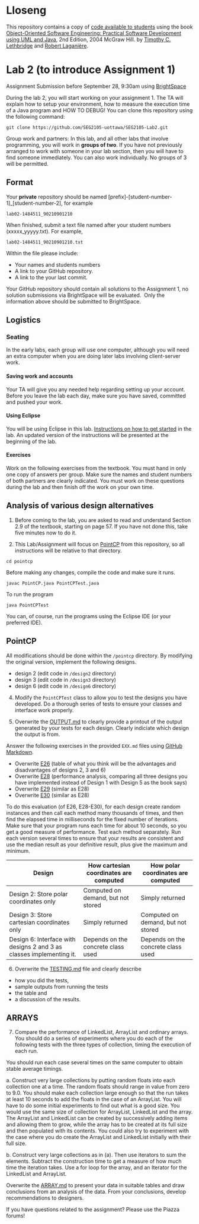 # Lloseng

This repository contains a copy of [code available to students](https://github.com/TimLethbridge/Lloseng)
using the book [Object-Oriented Software Engineering: Practical Software
Development using UML and Java](http://www.site.uottawa.ca/school/research/lloseng/), 2nd Edition, 2004 McGraw Hill.
by [Timothy C. Lethbridge](http://www.eecs.uottawa.ca/~tcl) and
[Robert Laganière](http://www.eecs.uottawa.ca/~laganier).

# Lab 2 (to introduce Assignment 1)

Assignment Submission before September 28, 9:30am using [BrightSpace](https://uottawa.brightspace.com/)

During the lab 2, you will start working on your assignment 1. The TA will explain how to setup your environment, how to measure the execution time of a Java program and HOW TO DEBUG!
You can clone this repository using the following command:

```
git clone https://github.com/SEG2105-uottawa/SEG2105-Lab2.git
```

Group work and partners: In this lab, and all other labs that involve programming, you
will work in **groups of two**. If you have not previously arranged to work with someone
in your lab section, then you will have to find someone immediately. You can also work individually. 
No groups of 3 will be permitted.

## Format

Your **private** repository should be named \[prefix\]-\[student-number-1\]_\[student-number-2\], for example


```
lab02-1484511_90210901210
```

When finished, submit a text file named after your student numbers (xxxxx_yyyyy.txt).
For example,

```
lab02-1484511_90210901210.txt
```

Within the file please include:

* Your names and students numbers
* A link to your GitHub repository.
* A link to the your last commit. 

Your GitHub repository should contain all solutions to the Assignment 1,
no solution submissions via BrightSpace will be evaluated. 
Only the information above should be submitted to BrightSpace.


## Logistics

### Seating

In the early labs, each group will use one computer, although you will need an extra computer when you are doing later labs involving client-server work.

#### Saving work and accounts

Your TA will give you any needed help regarding setting up your account.
Before you leave the lab each day, make sure you have saved, committed and pushed
your work.

#### Using Eclipse

You will be using Eclipse in this lab. [Instructions on how to get started](http://www.site.uottawa.ca/~mgarz042/SEG2105/assignments/Lab1_Getting_Started.html)
in the lab. An updated version of the instructions will be presented at the beginning of the lab. 


#### Exercises

Work on the following exercises from the textbook. You must hand in
only one copy of answers per group. Make sure the names and student numbers
of both partners are clearly indicated. You must work on these questions
during the lab and then finish off the work on your own time.

## Analysis of various design alternatives

1. Before coming to the lab, you are asked to read and understand Section 2.9 of
the textbook, starting on page 57. If you have not done this, take five
minutes now to do it.

2. This Lab/Assignment will focus on [PointCP](/pointcp) from this repository,
so all instructions will be relative to that directory.

```
cd pointcp
```

Before making any changes, compile the code and make sure it runs.

```
javac PointCP.java PointCPTest.java
```

To run the program

```
java PointCPTest
```
You can, of course, run the programs using the Eclipse IDE (or your preferred IDE).

## PointCP

All modifications should be done within the `/pointcp` directory.
By modifying the original version, implement the following designs.

* design 2 (edit code in `/design2` directory)
* design 3 (edit code in `/design3` directory)
* design 6 (edit code in `/design6` directory)

4. Modify the `PointCPTest` class to allow you to test the designs you
have developed. Do a thorough series of tests to ensure your classes
and interface work properly.

5. Overwrite the [OUTPUT.md](/pointcp/OUTPUT.md) to clearly provide a printout
of the output generated by your tests for each design.  Clearly
indiciate which design the output is from.

Answer the following exercises in the provided `EXX.md` files
using [GitHub Markdown](https://guides.github.com/features/mastering-markdown/).

* Overwrite [E26](/pointcp/E26.md) (table of what you think will be the advantages and disadvantages of designs 2, 3 and 6)
* Overwrite [E28](/pointcp/E28.md) (performance analysis, comparing all three designs you have implemented instead of Design 1 with Design 5 as the book says)
* Overwrite [E29](/pointcp/E29.md) (similar as E28)
* Overwrite [E30](/pointcp/E30.md) (similar as E28)

To do this evaluation (of E26, E28-E30), for each design create random instances and
then call each method many thousands of times, and then find the elapsed time in milliseconds
for the fixed number of iterations. Make sure that your program runs each time for about
10 seconds, so you get a good measure of performance. Test each method separately.
Run each version several times to ensure that your results are consistent and use
the median result as your definitive result, plus give the maximum and minimum.

| Design | How cartesian coordinates are computed | How polar coordinates are computed |
| --- | --- | --- |
| Design 2: Store polar coordinates only | Computed on demand, but not stored| Simply returned |
| Design 3: Store cartesian coordinates only | Simply returned | Computed on demand, but not stored |
| Design 6: Interface with designs 2 and 3 as classes implementing it. | Depends on the concrete class used | Depends on the concrete class used |

6. Overwrite the [TESTING.md](/pointcp/TESTING.md) file and clearly describe

* how you did the tests,
* sample outputs from running the tests
* the table and
* a discussion of the results.

## ARRAYS

7. Compare the performance of LinkedList, ArrayList and ordinary arrays.
You should do a series of experiments where you do each of the
following tests with the three types of collection,
timing the execution of each run.

You should run each case several times on the same computer to
obtain stable average timings.

a. Construct very large collections by putting random floats into each collection one at a time. The random floats should range in value from zero to 9.0. You should make each collection large enough so that the run takes at least 10 seconds to add the floats in the case of an ArrayList. You will have to do some initial experiments to find out what is a good size. You would use the same size of collection for ArrayList, LinkedList and the array. The ArrayList and LinkedList can be created by successively adding items and allowing them to grow, while the array has to be created at its full size and then populated with its contents. You could also try to experiment with the case where you do create the ArrayList and LinkedList initially with their full size.

b. Construct very large collections as in (a). Then use iterators to sum the elements. Subtract the construction time to get a measure of how much time the iteration takes. Use a for loop for the array, and an Iterator for the LinkedList and ArrayList.

Overwrite the [ARRAY.md](/pointcp/ARRAY.md) to present your data in
suitable tables and draw conclusions from an analysis of the data.
From your conclusions, develop recommendations to designers.

If you have questions related to the assignment? Please use the Piazza forums!
